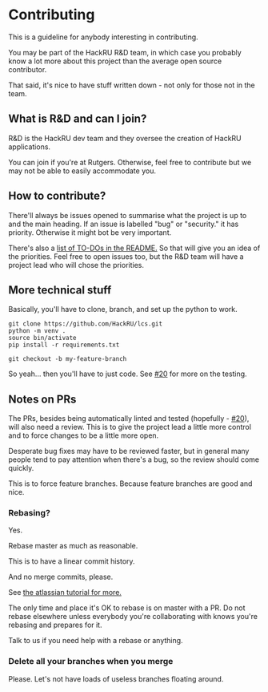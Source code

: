 # Contributing

This is a guideline for anybody interesting in contributing.

You may be part of the HackRU R&D team, in which case you probably know a lot more about this project than the average open source contributor.

That said, it's nice to have stuff written down - not only for those not in the team.

## What is R&D and can I join?

R&D is the HackRU dev team and they oversee the creation of HackRU applications.

You can join if you're at Rutgers. Otherwise, feel free to contribute but we may not be
able to easily accommodate you.

## How to contribute?

There'll always be issues opened to summarise what the project is up to and the main heading. If an issue is labelled
"bug" or "security." it has priority. Otherwise it might bot be very important.

There's also a [list of TO-DOs in the README.](README#whats-next-for-lcs)
So that will give you an idea of the priorities. Feel free to open issues too, but the R&D team will have a project
lead who will chose the priorities.

## More technical stuff

Basically, you'll have to clone, branch, and set up the python to work.
```
git clone https://github.com/HackRU/lcs.git
python -m venv .
source bin/activate
pip install -r requirements.txt

git checkout -b my-feature-branch
```

So yeah... then you'll have to just code.
See [#20](#20) for more on the testing.

## Notes on PRs

The PRs, besides being automatically linted and tested (hopefully - [#20](#20)),
will also need a review. This is to give the project lead a little more control and to force changes to be a little
more open.

Desperate bug fixes may have to be reviewed faster, but in general many people tend to pay attention when there's a bug,
so the review should come quickly.

This is to force feature branches. Because feature branches are good and nice.

### Rebasing?

Yes.

Rebase master as much as reasonable.

This is to have a linear commit history.

And no merge commits, please.

See [the atlassian tutorial for more.](https://www.atlassian.com/git/tutorials/rewriting-history/git-rebase)

The only time and place it's OK to rebase is on master with a PR. Do not rebase elsewhere unless everybody you're collaborating
with knows you're rebasing and prepares for it.

Talk to us if you need help with a rebase or anything.

### Delete all your branches when you merge

Please. Let's not have loads of useless branches floating around.
